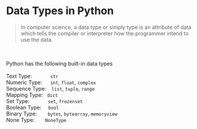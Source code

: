 # Data Types in Python
> In computer science, a data type or simply type is an attribute of data which tells the compiler or interpreter how the programmer intend to use the data.

<br><br>
Python has the following built-in data types <br><br>
Text Type: &emsp;&emsp;&emsp; `str` <br>
Numeric Type: &emsp; `int`, `float`, `complex` <br>
Sequence Type: &ensp; `list`, `tuple`, `range` <br>
Mapping Type: &nbsp; `dict` <br>
Set Type: &emsp;&emsp;&emsp; `set`, `frozenset` <br>
Boolean Type: &nbsp;&ensp; `bool` <br>
Binary Type: &ensp;&emsp; `bytes`, `bytearray`, `memoryview` <br>
None Type: &ensp;&emsp; `NoneType`

<!-- <img width=1000px src="https://upload.wikimedia.org/wikipedia/commons/thumb/1/10/Python_3._The_standard_type_hierarchy.png/636px-Python_3._The_standard_type_hierarchy.png"> -->
